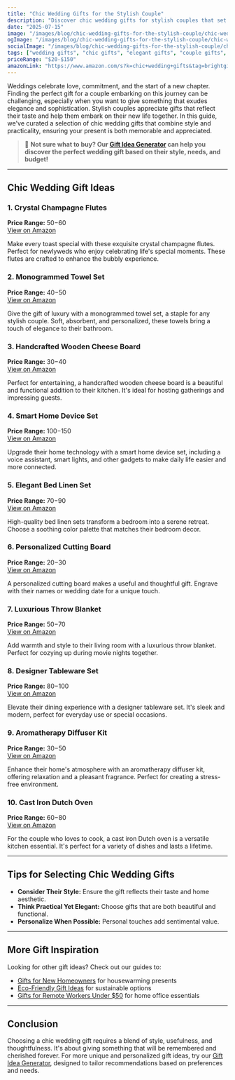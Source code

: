 ```yaml
---
title: "Chic Wedding Gifts for the Stylish Couple"
description: "Discover chic wedding gifts for stylish couples that set them up for life together—browse our elegant picks!"
date: "2025-07-15"
image: "/images/blog/chic-wedding-gifts-for-the-stylish-couple/chic-wedding-gifts-for-the-stylish-couple-banner.webp"
ogImage: "/images/blog/chic-wedding-gifts-for-the-stylish-couple/chic-wedding-gifts-for-the-stylish-couple-og.webp"
socialImage: "/images/blog/chic-wedding-gifts-for-the-stylish-couple/chic-wedding-gifts-for-the-stylish-couple-social.webp"
tags: ["wedding gifts", "chic gifts", "elegant gifts", "couple gifts", "home decor"]
priceRange: "$20-$150"
amazonLink: "https://www.amazon.com/s?k=chic+wedding+gifts&tag=brightgift-20"
---
```


Weddings celebrate love, commitment, and the start of a new chapter. Finding the perfect gift for a couple embarking on this journey can be challenging, especially when you want to give something that exudes elegance and sophistication. Stylish couples appreciate gifts that reflect their taste and help them embark on their new life together. In this guide, we've curated a selection of chic wedding gifts that combine style and practicality, ensuring your present is both memorable and appreciated.

> 🎯 **Not sure what to buy? Our [Gift Idea Generator](https://bright-gift.com) can help you discover the perfect wedding gift based on their style, needs, and budget!**

---

## Chic Wedding Gift Ideas

### 1. Crystal Champagne Flutes
**Price Range:** $50-$60  
<a href="https://www.amazon.com/s?k=crystal+champagne+flutes&tag=bright-gift-20" class="amazon-link" target="_blank" rel="noopener">View on Amazon</a>

Make every toast special with these exquisite crystal champagne flutes. Perfect for newlyweds who enjoy celebrating life's special moments. These flutes are crafted to enhance the bubbly experience.

### 2. Monogrammed Towel Set
**Price Range:** $40-$50  
<a href="https://www.amazon.com/s?k=monogrammed+towel+set&tag=bright-gift-20" class="amazon-link" target="_blank" rel="noopener">View on Amazon</a>

Give the gift of luxury with a monogrammed towel set, a staple for any stylish couple. Soft, absorbent, and personalized, these towels bring a touch of elegance to their bathroom.

### 3. Handcrafted Wooden Cheese Board
**Price Range:** $30-$40  
<a href="https://www.amazon.com/s?k=handcrafted+wooden+cheese+board&tag=bright-gift-20" class="amazon-link" target="_blank" rel="noopener">View on Amazon</a>

Perfect for entertaining, a handcrafted wooden cheese board is a beautiful and functional addition to their kitchen. It's ideal for hosting gatherings and impressing guests.

### 4. Smart Home Device Set
**Price Range:** $100-$150  
<a href="https://www.amazon.com/s?k=smart+home+device+set&tag=bright-gift-20" class="amazon-link" target="_blank" rel="noopener">View on Amazon</a>

Upgrade their home technology with a smart home device set, including a voice assistant, smart lights, and other gadgets to make daily life easier and more connected.

### 5. Elegant Bed Linen Set
**Price Range:** $70-$90  
<a href="https://www.amazon.com/s?k=elegant+bed+linen+set&tag=bright-gift-20" class="amazon-link" target="_blank" rel="noopener">View on Amazon</a>

High-quality bed linen sets transform a bedroom into a serene retreat. Choose a soothing color palette that matches their bedroom decor.

### 6. Personalized Cutting Board
**Price Range:** $20-$30  
<a href="https://www.amazon.com/s?k=personalized+cutting+board&tag=bright-gift-20" class="amazon-link" target="_blank" rel="noopener">View on Amazon</a>

A personalized cutting board makes a useful and thoughtful gift. Engrave with their names or wedding date for a unique touch.

### 7. Luxurious Throw Blanket
**Price Range:** $50-$70  
<a href="https://www.amazon.com/s?k=luxurious+throw+blanket&tag=bright-gift-20" class="amazon-link" target="_blank" rel="noopener">View on Amazon</a>

Add warmth and style to their living room with a luxurious throw blanket. Perfect for cozying up during movie nights together.

### 8. Designer Tableware Set
**Price Range:** $80-$100  
<a href="https://www.amazon.com/s?k=designer+tableware+set&tag=bright-gift-20" class="amazon-link" target="_blank" rel="noopener">View on Amazon</a>

Elevate their dining experience with a designer tableware set. It's sleek and modern, perfect for everyday use or special occasions.

### 9. Aromatherapy Diffuser Kit
**Price Range:** $30-$50  
<a href="https://www.amazon.com/s?k=aromatherapy+diffuser+kit&tag=bright-gift-20" class="amazon-link" target="_blank" rel="noopener">View on Amazon</a>

Enhance their home's atmosphere with an aromatherapy diffuser kit, offering relaxation and a pleasant fragrance. Perfect for creating a stress-free environment.

### 10. Cast Iron Dutch Oven
**Price Range:** $60-$80  
<a href="https://www.amazon.com/s?k=cast+iron+dutch+oven&tag=bright-gift-20" class="amazon-link" target="_blank" rel="noopener">View on Amazon</a>

For the couple who loves to cook, a cast iron Dutch oven is a versatile kitchen essential. It's perfect for a variety of dishes and lasts a lifetime.

---

## Tips for Selecting Chic Wedding Gifts

- **Consider Their Style:** Ensure the gift reflects their taste and home aesthetic.
- **Think Practical Yet Elegant:** Choose gifts that are both beautiful and functional.
- **Personalize When Possible:** Personal touches add sentimental value.

---

## More Gift Inspiration

Looking for other gift ideas? Check out our guides to:
- [Gifts for New Homeowners](/blog/gifts-for-new-homeowners-2025) for housewarming presents
- [Eco-Friendly Gift Ideas](/blog/eco-friendly-gift-ideas-for-every-budget) for sustainable options
- [Gifts for Remote Workers Under $50](/blog/gifts-for-remote-workers-under-50) for home office essentials

---

## Conclusion

Choosing a chic wedding gift requires a blend of style, usefulness, and thoughtfulness. It's about giving something that will be remembered and cherished forever. For more unique and personalized gift ideas, try our [Gift Idea Generator](https://bright-gift.com), designed to tailor recommendations based on preferences and needs.